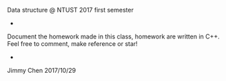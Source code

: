 Data structure @ NTUST
2017 first semester

-

Document the homework made in this class, homework are written in C++.
Feel free to comment, make reference or star!

-

Jimmy Chen
2017/10/29